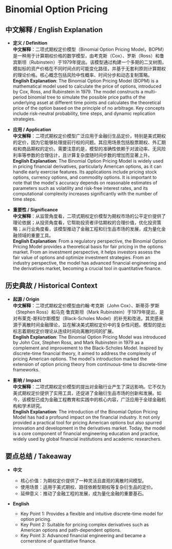 # Binomial Option Pricing

## 中文解释 / English Explanation

* **定义 / Definition**  
  **中文解释**：二项式期权定价模型（Binomial Option Pricing Model，BOPM）是一种用于计算期权价格的数学模型，由考克斯（Cox）、罗斯（Ross）和鲁宾斯坦（Rubinstein）于1979年提出。该模型通过构建一个多期的二叉树图，模拟标的资产价格在不同时间点的可能变化路径，并基于无套利原则计算期权的理论价格。核心概念包括风险中性概率、时间分步和动态复制策略。  
  **English Explanation**: The Binomial Option Pricing Model (BOPM) is a mathematical model used to calculate the price of options, introduced by Cox, Ross, and Rubinstein in 1979. The model constructs a multi-period binomial tree to simulate the possible price paths of the underlying asset at different time points and calculates the theoretical price of the option based on the principle of no arbitrage. Key concepts include risk-neutral probability, time steps, and dynamic replication strategies.

* **应用 / Application**  
  **中文解释**：二项式期权定价模型广泛应用于金融衍生品定价，特别是美式期权的定价，因为它能够处理提前行权的问题。其应用场景包括股票期权、外汇期权和商品期权的定价。需要注意的是，模型的准确性依赖于对波动率、无风险利率等参数的合理估计，且计算复杂度随时间步数的增加而显著上升。  
  **English Explanation**: The Binomial Option Pricing Model is widely used in pricing financial derivatives, particularly American options, as it can handle early exercise features. Its applications include pricing stock options, currency options, and commodity options. It is important to note that the model's accuracy depends on reasonable estimates of parameters such as volatility and risk-free interest rates, and its computational complexity increases significantly with the number of time steps.

* **重要性 / Significance**  
  **中文解释**：从监管角度看，二项式期权定价模型为期权市场的公平定价提供了理论依据；从投资角度看，它帮助投资者评估期权的合理价值，优化投资策略；从行业角度看，该模型推动了金融工程和衍生品市场的发展，成为量化金融领域的重要工具。  
  **English Explanation**: From a regulatory perspective, the Binomial Option Pricing Model provides a theoretical basis for fair pricing in the options market. From an investment perspective, it helps investors assess the fair value of options and optimize investment strategies. From an industry perspective, the model has advanced financial engineering and the derivatives market, becoming a crucial tool in quantitative finance.

## 历史典故 / Historical Context

* **起源 / Origin**  
  **中文解释**：二项式期权定价模型由约翰·考克斯（John Cox）、斯蒂芬·罗斯（Stephen Ross）和马克·鲁宾斯坦（Mark Rubinstein）于1979年提出，是对布莱克-斯科尔斯模型（Black-Scholes Model）的补充和改进。其灵感来源于离散时间金融理论，旨在解决美式期权定价中的复杂性问题。模型的提出标志着期权定价理论从连续时间向离散时间的扩展。  
  **English Explanation**: The Binomial Option Pricing Model was introduced by John Cox, Stephen Ross, and Mark Rubinstein in 1979 as a complement and improvement to the Black-Scholes Model. Inspired by discrete-time financial theory, it aimed to address the complexity of pricing American options. The model's introduction marked the extension of option pricing theory from continuous-time to discrete-time frameworks.

* **影响 / Impact**  
  **中文解释**：二项式期权定价模型的提出对金融行业产生了深远影响。它不仅为美式期权定价提供了实用工具，还促进了金融衍生品市场的创新和发展。如今，该模型已成为金融工程教育和实践中的核心内容，广泛应用于全球金融机构和学术研究。  
  **English Explanation**: The introduction of the Binomial Option Pricing Model has had a profound impact on the financial industry. It not only provided a practical tool for pricing American options but also spurred innovation and development in the derivatives market. Today, the model is a core component of financial engineering education and practice, widely used by global financial institutions and academic researchers.

## 要点总结 / Takeaway

* **中文**  
  - 核心价值：为期权定价提供了一种灵活且直观的离散时间模型。  
  - 使用场景：适用于美式期权、路径依赖型期权等复杂衍生品的定价。  
  - 延伸意义：推动了金融工程的发展，成为量化金融的重要基石。  

* **English**  
  - Key Point 1: Provides a flexible and intuitive discrete-time model for option pricing.  
  - Key Point 2: Suitable for pricing complex derivatives such as American options and path-dependent options.  
  - Key Point 3: Advanced financial engineering and became a cornerstone of quantitative finance.